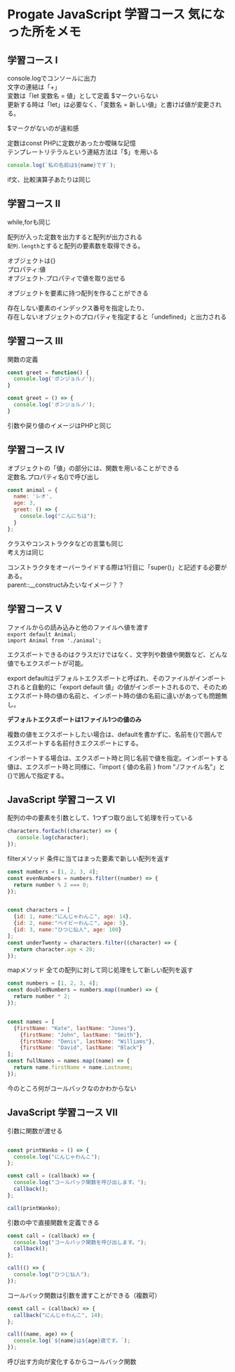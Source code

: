 # Progate JavaScript 学習コース 気になった所をメモ

## 学習コース I
console.logでコンソールに出力  
文字の連結は「+」  
変数は「let 変数名 = 値」として定義 $マークいらない  
更新する時は「let」は必要なく、「変数名 = 新しい値」と書けば値が変更される。  

$マークがないのが違和感

定数はconst PHPに定数があったか曖昧な記憶  
テンプレートリテラルという連結方法は「$」を用いる

```javascript
console.log(`私の名前は${name}です`);
```

if文、比較演算子あたりは同じ

## 学習コース Ⅱ
while,forも同じ

配列が入った定数を出力すると配列が出力される  
``配列.length``とすると配列の要素数を取得できる。  

オブジェクトは{}  
プロパティ:値  
オブジェクト.プロパティで値を取り出せる  

オブジェクトを要素に持つ配列を作ることができる  

存在しない要素のインデックス番号を指定したり、  
存在しないオブジェクトのプロパティを指定すると「undefined」と出力される

## 学習コース Ⅲ

関数の定義

```javascript
const greet = function() {
  console.log('ボンジョルノ');
}
```
```javascript
const greet = () => {
  console.log('ボンジョルノ');
}
```

引数や戻り値のイメージはPHPと同じ

## 学習コース Ⅳ

オブジェクトの「値」の部分には、関数を用いることができる  
定数名.プロパティ名()で呼び出し  

```javascript
const animal = {
  name: 'レオ',
  age: 3,
  greet: () => {
    console.log("こんにちは");
  }
};
```

クラスやコンストラクタなどの言葉も同じ  
考え方は同じ  

コンストラクタをオーバーライドする際は1行目に「super()」と記述する必要がある。  
parent::__constructみたいなイメージ？？

## 学習コース Ⅴ

ファイルからの読み込みと他のファイルへ値を渡す  
``export default Animal;``  
``import Animal from './animal';``

エクスポートできるのはクラスだけではなく、文字列や数値や関数など、どんな値でもエクスポートが可能。

export defaultはデフォルトエクスポートと呼ばれ、そのファイルがインポートされると自動的に「export default 値」の値がインポートされるので、そのためエクスポート時の値の名前と、インポート時の値の名前に違いがあっても問題無し。

**デフォルトエクスポートは1ファイル1つの値のみ**

複数の値をエクスポートしたい場合は、defaultを書かずに、名前を{}で囲んでエクスポートする名前付きエクスポートにする。

インポートする場合は、エクスポート時と同じ名前で値を指定。インポートする値は、エクスポート時と同様に、「import { 値の名前 } from "./ファイル名"」と{}で囲んで指定する。

## JavaScript 学習コース VI

配列の中の要素を引数として、1つずつ取り出して処理を行っている  
```javascript
characters.forEach((character) => {
   console.log(character);
});
```

filterメソッド
条件に当てはまった要素で新しい配列を返す
```javascript
const numbers = [1, 2, 3, 4];
const evenNumbers = numbers.filter((number) => {
  return number % 2 === 0;
});


const characters = [
  {id: 1, name:"にんじゃわんこ", age: 14},
  {id: 2, name:"ベイビーわんこ", age: 5},
  {id: 3, name:"ひつじ仙人", age: 100}
];
const underTwenty = characters.filter((character) => {
  return character.age < 20;
});
```

mapメソッド
全ての配列に対して同じ処理をして新しい配列を返す
```javascript
const numbers = [1, 2, 3, 4];
const doubledNumbers = numbers.map((number) => {
  return number * 2;
});


const names = [
  {firstName: "Kate", lastName: "Jones"},
	{firstName: "John", lastName: "Smith"},
	{firstName: "Denis", lastName: "Williams"},
	{firstName: "David", lastName: "Black"}
];
const fullNames = names.map((name) => {
  return name.firstName + name.Lastname;
});
```

今のところ何がコールバックなのかわからない


## JavaScript 学習コース Ⅶ
引数に関数が渡せる

```javascript

const printWanko = () => {
  console.log("にんじゃわんこ");
};

const call = (callback) => {
  console.log("コールバック関数を呼び出します。");
  callback();
};

call(printWanko);

```

引数の中で直接関数を定義できる

```javascript
const call = (callback) => {
  console.log("コールバック関数を呼び出します。");
  callback();
};

call(() => {
  console.log("ひつじ仙人");
});
```

コールバック関数は引数を渡すことができる（複数可）

```javascript
const call = (callback) => {
  callback("にんじゃわんこ", 14);
};

call((name, age) => {
  console.log(`${name}は${age}歳です。`);
});
```

呼び出す方向が変化するからコールバック関数